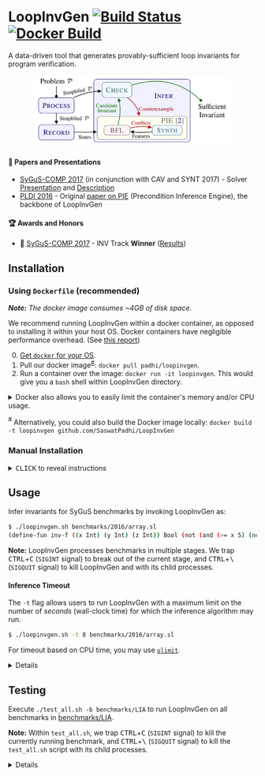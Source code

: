 LoopInvGen
  [![Build Status](https://img.shields.io/travis/SaswatPadhi/LoopInvGen/master.svg?label=Travis+build)][travis]
  [![Docker Build](https://img.shields.io/docker/build/padhi/loopinvgen.svg?label=Docker+image)][dockerhub]
==========

A data-driven tool that generates provably-sufficient loop invariants for program verification.

<p align="center"><img src="docs/architecture.png" width="400"/></p>

#### :page_with_curl: Papers and Presentations

- [SyGuS-COMP 2017][SyGuSCOMP17] (in conjunction with CAV and SYNT 2017) -
  Solver [Presentation](docs/2017_SyGuS-COMP-Presentation.pdf) and [Description](docs/2017_SyGuS-COMP-Description.pdf)
- [PLDI 2016](http://conf.researchr.org/home/pldi-2016) -
  Original [paper on PIE](http://saswatpadhi.github.io/assets/pdf/pldi2016_pie.pdf) (Precondition Inference Engine), the backbone of LoopInvGen

#### :trophy: Awards and Honors

- :1st_place_medal: [SyGuS-COMP 2017][SyGuSCOMP17] - INV Track **Winner** ([Results](http://sygus.seas.upenn.edu/files/sygus-comp17_results.pdf))

## Installation

### Using `Dockerfile` (recommended)

_**Note:** The docker image consumes ~4GB of disk space._

We recommend running LoopInvGen within a docker container,
as opposed to installing it within your host OS.
Docker containers have negligible performance overhead.
(See [this report](http://domino.research.ibm.com/library/cyberdig.nsf/papers/0929052195DD819C85257D2300681E7B/$File/rc25482.pdf))

0. [Get `docker` for your OS](https://docs.docker.com/install).
1. Pull our docker image<sup>[#](#note_1)</sup>: `docker pull padhi/loopinvgen`.
2. Run a container over the image: `docker run -it loopinvgen`. This would give you a `bash` shell within LoopInvGen directory.

<details>

<summary> Docker also allows you to easily limit the container's memory and/or CPU usage.</summary>

```bash
# Create a LoopInvGen container with 4GB memory, no swap and 1 CPU
$ docker run -it --memory=4g --memory-swap=4g --cpus=1 loopinvgen
```

See [the official Docker guide](https://docs.docker.com/config/containers/resource_constraints)
for more details on applying resource constraints.

</details>

<a name="note_1"><sup>#</sup></a> Alternatively, you could also build the Docker image locally: `docker build -t loopinvgen github.com/SaswatPadhi/LoopInvGen`

### Manual Installation

<details>

<summary><kbd>CLICK</kbd> to reveal instructions</summary>

#### 0. Get the required packages for your OS.

Please see the [`Dockerfile`](Dockerfile#L19-L21) for the complete list of required packages
for building LoopInvGen and its dependencies.  
Most of these packages are already installed on standard installations of most *nix distributions,
except, may be, these: `aspcud libgmp-dev libomp-dev m4`.

#### 1. Install `ocaml` >= 4.04.2.
We recommend using an OCaml compiler with [`flambda`][flambda] optimizations enabled.
For example, with [`opam`](https://opam.ocaml.org/), you could:
- run `opam switch 4.06.1+flambda` for opam 1.x
- run `opam switch create 4.06.1+flambda` for opam 2.x

#### 2. `opam install` the dependencies.
```bash
$ opam install alcotest.0.8.3 core.v0.11.0 core_extended.v0.11.0 jbuilder.1.0+beta20
```

#### 3. Get the [Z3 project][z3].
We have tested LoopInvGen with the latest stable version of Z3 (4.6.0).
You could either:
- `git checkout https://github.com/Z3Prover/z3.git` for the bleeding edge version, or
- `wget https://github.com/Z3Prover/z3/archive/z3-4.6.0.zip && unzip z3-4.6.0.zip` for the stable version

#### 4. `git clone` this project, and build everything.
```bash
$ ./build_all.sh -z /PATH/TO/z3_dir
```
The `build_all.sh` script would build Z3, copy it to `./_dep/`, and then build LoopInvGen.
Alternatively, you can copy a precompiled version of Z3 to `./_dep/`, and simply run `./build_all.sh`.

For debug builds, use the `-D` or `--debug` switch when invoking `./build_all.sh`.

For future builds after any changes to the source code, you only need to run `jbuilder build`.
You can configure the build mode to either `debug` (default) or `optimize`,
using: `jbuilder build @<mode>`.  
(You would need to run `jbuilder build` after changing the build mode.)

</details>

## Usage

Infer invariants for SyGuS benchmarks by invoking LoopInvGen as:
```bash
$ ./loopinvgen.sh benchmarks/2016/array.sl
(define-fun inv-f ((x Int) (y Int) (z Int)) Bool (not (and (>= x 5) (not (<= y z)))))
```

**Note:** LoopInvGen processes benchmarks in multiple stages.
We trap <kbd>CTRL</kbd>+<kbd>C</kbd> (`SIGINT` signal) to break out of the current stage,
and <kbd>CTRL</kbd>+<kbd>\\</kbd> (`SIGQUIT` signal) to kill LoopInvGen and with its child processes.

#### Inference Timeout

The `-t` flag allows users to run LoopInvGen with a maximum limit
on the number of _seconds_ (wall-clock time) for which the inference algorithm may run.
```bash
$ ./loopinvgen.sh -t 8 benchmarks/2016/array.sl
```

For timeout based on CPU time, you may use [`ulimit`](https://ss64.com/bash/ulimit.html).

<details>

#### Verifying Generated Invariants

The `-v` switch makes LoopInvGen verify the generated invariant:
```bash
$ ./loopinvgen.sh -v benchmarks/2016/array.sl
PASS
```

It gives one of the following verdicts:
```
PASS                : The generated invariant successfully verifies the benchmark.
PASS (NO SOLUTION)  : The benchmark is invalid (no invariant can verify it),
                      and no invariant was generated.
FAIL {<vc1>;...}    : The generated invariant fails to verify the VCs: vc1, vc2 etc.
                      where each VC is one of {pre, post, trans}.
FAIL (NO SOLUTION)  : The benchmark is invalid (no invariant can verify it),
                      but an invariant (that is not empty/false) was generated.
[TIMEOUT] <verdict> : Invariant inference timed out.
                      With an empty (false) invariant, <verdict> is one of the verdicts above.
```

Try `./loopinvgen.sh -h` for other options that allow more control over the inference process.

</details>


## Testing

Execute `./test_all.sh -b benchmarks/LIA` to run LoopInvGen on all benchmarks in [benchmarks/LIA].

**Note:** Within `test_all.sh`,
we trap <kbd>CTRL</kbd>+<kbd>C</kbd> (`SIGINT` signal) to kill the currently running benchmark,
and <kbd>CTRL</kbd>+<kbd>\\</kbd> (`SIGQUIT` signal) to kill the `test_all.sh` script with its child processes.

<details>

The `test_all.sh` script invokes LoopInvGen for invariant inference,
and then verifies that the generated invariant is sufficient to prove correctness of the SyGuS benchmark.  
For each benchmark, it generates one of the verdicts mentioned [above](#verifying-generated-invariants), or:
```
[SKIPPED] <verdict> : Invariant inference was skipped for an already passing benchmark.
                      <verdict> is one of the PASS verdicts above.
```

#### Caching of Results

Since `test_all.sh` caches results from previous runs, it skips benchmarks that are known to be passing.  
This may be disabled by:
- using the `-r` or `--rerun-cached` switch with `test_all.sh`, or
- deleting the previous log directory (default: `_log`), or
- specifying a new log directory (`-l _new_log`).

#### Benchmarking with Other Inference Tools

`test_all.sh` is a generic benchmarking script that may run any invariant inference tool.
which accepts the SyGuS format. This makes it easier for us to compare various tools easily.  
To use an invariant inference tool other than LoopInvGen, invoke it as:
`test_all.sh -b <path/to/benchmarks> -T <path/to/tool> [-- -tool -specific -options]`

Try `./test_all.sh -h` for more options.

</details>



[flambda]:        https://caml.inria.fr/pub/docs/manual-ocaml/flambda.html
[z3]:             https://github.com/Z3Prover/z3
[benchmarks/LIA]: benchmarks/LIA
[SyGuSCOMP17]:    http://www.sygus.org/SyGuS-COMP2017.html

[travis]:         https://travis-ci.org/SaswatPadhi/LoopInvGen
[dockerhub]:      https://hub.docker.com/r/padhi/loopinvgen